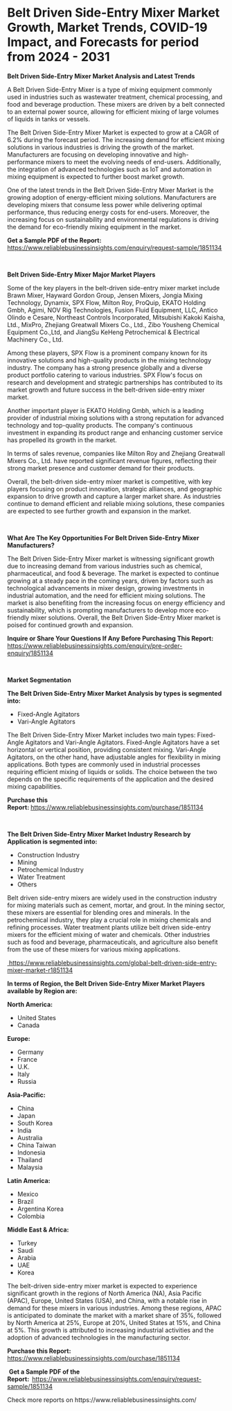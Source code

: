 <p><h1>Belt Driven Side-Entry Mixer Market Growth, Market Trends, COVID-19 Impact, and Forecasts for period from 2024 - 2031</h1></p><p><strong>Belt Driven Side-Entry Mixer Market Analysis and Latest Trends</strong></p>
<p><p>A Belt Driven Side-Entry Mixer is a type of mixing equipment commonly used in industries such as wastewater treatment, chemical processing, and food and beverage production. These mixers are driven by a belt connected to an external power source, allowing for efficient mixing of large volumes of liquids in tanks or vessels.</p><p>The Belt Driven Side-Entry Mixer Market is expected to grow at a CAGR of 6.2% during the forecast period. The increasing demand for efficient mixing solutions in various industries is driving the growth of the market. Manufacturers are focusing on developing innovative and high-performance mixers to meet the evolving needs of end-users. Additionally, the integration of advanced technologies such as IoT and automation in mixing equipment is expected to further boost market growth.</p><p>One of the latest trends in the Belt Driven Side-Entry Mixer Market is the growing adoption of energy-efficient mixing solutions. Manufacturers are developing mixers that consume less power while delivering optimal performance, thus reducing energy costs for end-users. Moreover, the increasing focus on sustainability and environmental regulations is driving the demand for eco-friendly mixing equipment in the market.</p></p>
<p><strong>Get a Sample PDF of the Report:&nbsp;</strong> <a href="https://www.reliablebusinessinsights.com/enquiry/request-sample/1851134">https://www.reliablebusinessinsights.com/enquiry/request-sample/1851134</a></p>
<p>&nbsp;</p>
<p><strong>Belt Driven Side-Entry Mixer Major Market Players</strong></p>
<p><p>Some of the key players in the belt-driven side-entry mixer market include Brawn Mixer, Hayward Gordon Group, Jensen Mixers, Jongia Mixing Technology, Dynamix, SPX Flow, Milton Roy, ProQuip, EKATO Holding Gmbh, Agimi, NOV Rig Technologies, Fusion Fluid Equipment, LLC, Antico Olindo e Cesare, Northeast Controls Incorporated, Mitsubishi Kakoki Kaisha, Ltd., MixPro, Zhejiang Greatwall Mixers Co., Ltd., Zibo Yousheng Chemical Equipment Co.,Ltd, and JiangSu KeHeng Petrochemical & Electrical Machinery Co., Ltd.</p><p>Among these players, SPX Flow is a prominent company known for its innovative solutions and high-quality products in the mixing technology industry. The company has a strong presence globally and a diverse product portfolio catering to various industries. SPX Flow's focus on research and development and strategic partnerships has contributed to its market growth and future success in the belt-driven side-entry mixer market.</p><p>Another important player is EKATO Holding Gmbh, which is a leading provider of industrial mixing solutions with a strong reputation for advanced technology and top-quality products. The company's continuous investment in expanding its product range and enhancing customer service has propelled its growth in the market.</p><p>In terms of sales revenue, companies like Milton Roy and Zhejiang Greatwall Mixers Co., Ltd. have reported significant revenue figures, reflecting their strong market presence and customer demand for their products.</p><p>Overall, the belt-driven side-entry mixer market is competitive, with key players focusing on product innovation, strategic alliances, and geographic expansion to drive growth and capture a larger market share. As industries continue to demand efficient and reliable mixing solutions, these companies are expected to see further growth and expansion in the market.</p></p>
<p>&nbsp;</p>
<p><strong>What Are The Key Opportunities For Belt Driven Side-Entry Mixer Manufacturers?</strong></p>
<p><p>The Belt Driven Side-Entry Mixer market is witnessing significant growth due to increasing demand from various industries such as chemical, pharmaceutical, and food & beverage. The market is expected to continue growing at a steady pace in the coming years, driven by factors such as technological advancements in mixer design, growing investments in industrial automation, and the need for efficient mixing solutions. The market is also benefiting from the increasing focus on energy efficiency and sustainability, which is prompting manufacturers to develop more eco-friendly mixer solutions. Overall, the Belt Driven Side-Entry Mixer market is poised for continued growth and expansion.</p></p>
<p><strong>Inquire or Share Your Questions If Any Before Purchasing This Report:</strong> <a href="https://www.reliablebusinessinsights.com/enquiry/pre-order-enquiry/1851134">https://www.reliablebusinessinsights.com/enquiry/pre-order-enquiry/1851134</a></p>
<p>&nbsp;</p>
<p><strong>Market Segmentation</strong></p>
<p><strong>The Belt Driven Side-Entry Mixer Market Analysis by types is segmented into:</strong></p>
<p><ul><li>Fixed-Angle Agitators</li><li>Vari-Angle Agitators</li></ul></p>
<p><p>The Belt Driven Side-Entry Mixer Market includes two main types: Fixed-Angle Agitators and Vari-Angle Agitators. Fixed-Angle Agitators have a set horizontal or vertical position, providing consistent mixing. Vari-Angle Agitators, on the other hand, have adjustable angles for flexibility in mixing applications. Both types are commonly used in industrial processes requiring efficient mixing of liquids or solids. The choice between the two depends on the specific requirements of the application and the desired mixing capabilities.</p></p>
<p><strong>Purchase this Report:&nbsp;</strong><a href="https://www.reliablebusinessinsights.com/purchase/1851134">https://www.reliablebusinessinsights.com/purchase/1851134</a></p>
<p>&nbsp;</p>
<p><strong>The Belt Driven Side-Entry Mixer Market Industry Research by Application is segmented into:</strong></p>
<p><ul><li>Construction Industry</li><li>Mining</li><li>Petrochemical Industry</li><li>Water Treatment</li><li>Others</li></ul></p>
<p><p>Belt driven side-entry mixers are widely used in the construction industry for mixing materials such as cement, mortar, and grout. In the mining sector, these mixers are essential for blending ores and minerals. In the petrochemical industry, they play a crucial role in mixing chemicals and refining processes. Water treatment plants utilize belt driven side-entry mixers for the efficient mixing of water and chemicals. Other industries such as food and beverage, pharmaceuticals, and agriculture also benefit from the use of these mixers for various mixing applications.</p></p>
<p><a href="https://www.reliablebusinessinsights.com/global-belt-driven-side-entry-mixer-market-r1851134">&nbsp;https://www.reliablebusinessinsights.com/global-belt-driven-side-entry-mixer-market-r1851134</a></p>
<p><strong>In terms of Region, the Belt Driven Side-Entry Mixer Market Players available by Region are:</strong></p>
<p>
    <p> <strong> North America: </strong>
        <ul>
            <li>United States</li>
            <li>Canada</li>
        </ul>
        </p> 
    <p> <strong> Europe: </strong>
        <ul>
            <li>Germany</li>
            <li>France</li>
            <li>U.K.</li>
            <li>Italy</li>
            <li>Russia</li>
        </ul>
        </p> 
    <p> <strong> Asia-Pacific: </strong>
        <ul>
            <li>China</li>
            <li>Japan</li>
            <li>South Korea</li>
            <li>India</li>
            <li>Australia</li>
            <li>China Taiwan</li>
            <li>Indonesia</li>
            <li>Thailand</li>
            <li>Malaysia</li>
        </ul>
        </p> 
    <p> <strong> Latin America: </strong>
        <ul>
            <li>Mexico</li>
            <li>Brazil</li>
            <li>Argentina Korea</li>
            <li>Colombia</li>
        </ul>
        </p> 
    <p> <strong> Middle East & Africa: </strong>
        <ul>
            <li>Turkey</li>
            <li>Saudi</li>
            <li>Arabia</li>
            <li>UAE</li>
            <li>Korea</li>
        </ul>
    </p>
    </p>
<p><p>The belt-driven side-entry mixer market is expected to experience significant growth in the regions of North America (NA), Asia Pacific (APAC), Europe, United States (USA), and China, with a notable rise in demand for these mixers in various industries. Among these regions, APAC is anticipated to dominate the market with a market share of 35%, followed by North America at 25%, Europe at 20%, United States at 15%, and China at 5%. This growth is attributed to increasing industrial activities and the adoption of advanced technologies in the manufacturing sector.</p></p>
<p><strong>Purchase this Report: </strong><a href="https://www.reliablebusinessinsights.com/purchase/1851134">https://www.reliablebusinessinsights.com/purchase/1851134</a></p>
<p>&nbsp;<strong>Get a Sample PDF of the Report:&nbsp;&nbsp;</strong><a href="https://www.reliablebusinessinsights.com/enquiry/request-sample/1851134">https://www.reliablebusinessinsights.com/enquiry/request-sample/1851134</a></p>
<p><strong></strong></p>
<p>Check more reports on https://www.reliablebusinessinsights.com/</p>